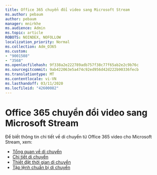 ```yaml
---
title: Office 365 chuyển đổi video sang Microsoft Stream
ms.author: pebaum
author: pebaum
manager: mnirkhe
ms.audience: Admin
ms.topic: article
ROBOTS: NOINDEX, NOFOLLOW
localization_priority: Normal
ms.collection: Adm_O365
ms.custom:
- "9001508"
- "3568"
ms.openlocfilehash: 9f338a2e222789adb757f38c77f65ab2e2c9b76c
ms.sourcegitcommit: 9ab422063e5a474c92ed956d42d222b90336fecb
ms.translationtype: MT
ms.contentlocale: vi-VN
ms.lasthandoff: 03/11/2020
ms.locfileid: "42600082"
---
```

# <a name="office-365-video-transition-to-microsoft-stream"></a>Office 365 chuyển đổi video sang Microsoft Stream

Để biết thông tin chi tiết về di chuyển từ Office 365 video cho Microsoft Stream, xem:

- [Tổng quan về di chuyển](https://docs.microsoft.com/stream/migrate-from-office-365)
- [Chi tiết di chuyển](https://docs.microsoft.com/stream/migration-experience)
- [Thiết đặt thời gian di chuyển](https://docs.microsoft.com/stream/migration-o365video-timing-setting)
- [Tập lệnh chuẩn bị di chuyển](https://docs.microsoft.com/stream/migration-o365video-prep)
